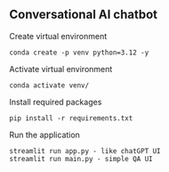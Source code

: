 ## Conversational AI chatbot

Create virtual environment
```
conda create -p venv python=3.12 -y
```

Activate virtual environment
```
conda activate venv/
```

Install required packages
```
pip install -r requirements.txt
```

Run the application
```
streamlit run app.py - like chatGPT UI
streamlit run main.py - simple QA UI
```


